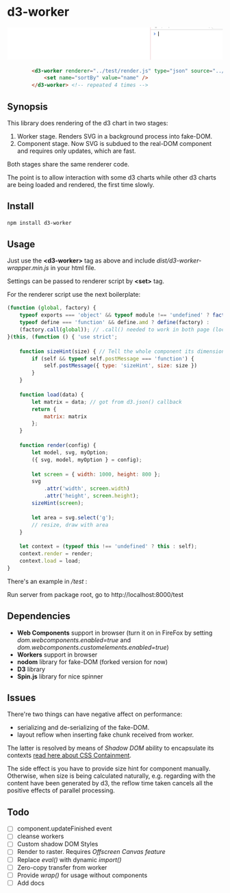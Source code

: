 # d3-worker

![preview](doc/scr.gif)

```html
        <d3-worker renderer="../test/render.js" type="json" source="../test/cor.json">
            <set name="sortBy" value="name" />
        </d3-worker> <!-- repeated 4 times -->
```

## Synopsis

This library does rendering of the d3 chart in two stages:

1. Worker stage. Renders SVG in a background process into fake-DOM.
2. Component stage. Now SVG is subdued to the real-DOM component and requires only updates, which are fast.

Both stages share the same renderer code.

The point is to allow interaction with some d3 charts while other
d3 charts are being loaded and rendered, the first time slowly.

## Install

```bash
npm install d3-worker
```

## Usage

Just use the **&lt;d3-worker&gt;** tag as above and include
*dist/d3-worker-wrapper.min.js* in your html file.

Settings can be passed to renderer script by **&lt;set&gt;** tag.

For the renderer script use the next boilerplate:

```js
(function (global, factory) {
	typeof exports === 'object' && typeof module !== 'undefined' ? factory() :
	typeof define === 'function' && define.amd ? define(factory) :
	(factory.call(global)); // .call() needed to work in both page (local) and worker (global) contexts
}(this, (function () { 'use strict';

    function sizeHint(size) { // Tell the whole component its dimensions
        if (self && typeof self.postMessage === 'function') {
            self.postMessage({ type: 'sizeHint', size: size })
        }
    }

    function load(data) {
        let matrix = data; // got from d3.json() callback
        return {
            matrix: matrix
        };
    }

    function render(config) {
        let model, svg, myOption;
        ({ svg, model, myOption } = config);

        let screen = { width: 1000, height: 800 };
        svg
            .attr('width', screen.width)
            .attr('height', screen.height);
        sizeHint(screen);

        let area = svg.select('g');
        // resize, draw with area
    }

    let context = (typeof this !== 'undefined' ? this : self);
    context.render = render;
    context.load = load;
}
```

There's an example in */test* :

Run server from package root, go to http://localhost:8000/test

## Dependencies

- **Web Components** support in browser (turn it on in FireFox by setting *dom.webcomponents.enabled=true* and *dom.webcomponents.customelements.enabled=true*)
- **Workers** support in browser
- **nodom** library for fake-DOM (forked version for now)
- **D3** library
- **Spin.js** library for nice spinner

## Issues

There're two things can have negative affect on performance:

- serializing and de-serializing of the fake-DOM.
- layout reflow when inserting fake chunk received from worker.

The latter is resolved by means of *Shadow DOM* ability
to encapsulate its contexts [read here about CSS Containment](https://developers.google.com/web/updates/2016/06/css-containment).

The side effect is
you have to provide size hint for component manually. Otherwise, when
size is being calculated naturally, e.g. regarding with the content
have been generated by d3, the reflow time taken cancels all the positive
 effects of parallel processing.

## Todo

- [ ] component.updateFinished event
- [ ] cleanse workers
- [ ] Custom shadow DOM Styles
- [ ] Render to raster. Requires *Offscreen Canvas feature*
- [ ] Replace *eval()* with dynamic *import()*
- [ ] Zero-copy transfer from worker
- [ ] Provide *wrap()* for usage without components
- [ ] Add docs
